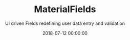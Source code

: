 ---
title: 'MaterialFields' 
subtitle: 'UI driven Fields redefining user data entry and validation'
icon: apple
date: 2018-07-12 00:00:00
description: Board is a stylish full-width masonry grid theme. Made for designers, artists, photographers and developers to show off their best work.
featured_image: '/images/demo/square-02.jpg'
---